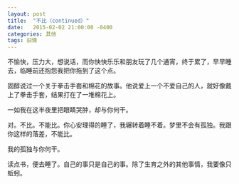 ```yaml
---
layout: post
title:  "不比（continued）"
date:   2015-02-02 21:00:00 -0400
categories: 其他
tags: 旧情
---
```


不愉快，压力大，想说话，而你快快乐乐和朋友玩了几个通宵，终于累了，早早睡去，临睡前还抱怨我把你拖到了这个点。

固醇说过一个关于拳击手套和棉花的故事。他说爱上一个不爱自己的人，就好像戴上了拳击手套，结果打在了一堆棉花上。

一如我在这半夜里把眼睛哭肿，却与你何干。

对。不比。不能比。你心安理得的睡了，我辗转着睡不着。梦里不会有孤独。我跟你这样的落差，不能比。

我的孤独与你何干。

读点书，便去睡了。自己的事只是自己的事。除了生育之外的其他事情，我要像只蚯蚓。
